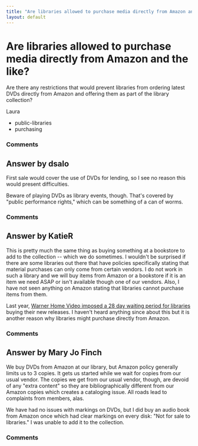 ```yaml
---
title: "Are libraries allowed to purchase media directly from Amazon and the like?"
layout: default
---
```

Are libraries allowed to purchase media directly from Amazon and the like?
=====================
Are there any restrictions that would prevent libraries from ordering
latest DVDs directly from Amazon and offering them as part of the
library collection?

Laura

<ul class="tags"><li class="tag">public-libraries</li><li class="tag">purchasing</li></ul>

### Comments ###


Answer by dsalo
----------------
First sale would cover the use of DVDs for lending, so I see no reason
this would present difficulties.

Beware of playing DVDs as library events, though. That's covered by
"public performance rights," which can be something of a can of worms.

### Comments ###

Answer by KatieR
----------------
This is pretty much the same thing as buying something at a bookstore to
add to the collection -- which we do sometimes. I wouldn't be surprised
if there are some libraries out there that have policies specifically
stating that material purchases can only come from certain vendors. I do
not work in such a library and we will buy items from Amazon or a
bookstore if it is an item we need ASAP or isn't available though one of
our vendors. Also, I have not seen anything on Amazon stating that
libraries cannot purchase items from them.

Last year, [Warner Home Video imposed a 28 day waiting period for
libraries](http://www.libraryjournal.com/lj/home/892402-264/warner_home_video_imposes_28-day.html.csp)
buying their new releases. I haven't heard anything since about this but
it is another reason why libraries might purchase directly from Amazon.

### Comments ###

Answer by Mary Jo Finch
----------------
We buy DVDs from Amazon at our library, but Amazon policy generally
limits us to 3 copies. It gets us started while we wait for copies from
our usual vendor. The copies we get from our usual vendor, though, are
devoid of any "extra content" so they are bibliographically different
from our Amazon copies which creates a cataloging issue. All roads lead
to complaints from members, alas.

We have had no issues with markings on DVDs, but I did buy an audio book
from Amazon once which had clear markings on every disk: "Not for sale
to libraries." I was unable to add it to the collection.

### Comments ###

